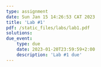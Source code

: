 ```yaml
---
type: assignment
date: Sun Jan 15 14:26:53 CAT 2023
title: 'Lab #1'
pdf: /static_files/labs/lab1.pdf
solutions: 
due_event: 
    type: due
    date: 2023-01-20T23:59:59+2:00
    description: 'Lab #1 due'
---
```

